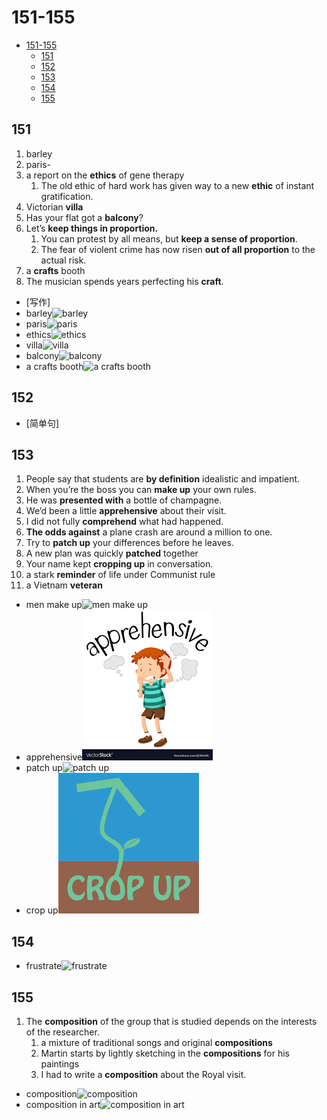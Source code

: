 # 151-155

- [151-155](#151-155)
  - [151](#151)
  - [152](#152)
  - [153](#153)
  - [154](#154)
  - [155](#155)

## 151

1. barley
2. paris-
3. a report on the **ethics** of gene therapy
   1. The old ethic of hard work has given way to a new **ethic** of instant gratification.
4. Victorian **villa**
5. Has your flat got a **balcony**?
6. Let’s **keep things in proportion.**
   1. You can protest by all means, but **keep a sense of proportion**.
   2. The fear of violent crime has now risen **out of all proportion** to the actual risk.
7. a **crafts** booth
8. The musician spends years perfecting his **craft**.

- [写作]
- barley![barley](https://cdn.britannica.com/31/75931-050-FED41F1F/Barley.jpg)
- paris![paris](https://images.adsttc.com/media/images/5d44/14fa/284d/d1fd/3a00/003d/large_jpg/eiffel-tower-in-paris-151-medium.jpg?1564742900)
- ethics![ethics](https://theodi.org/wp-content/uploads/2019/09/AdobeStock_34333839-640x427.jpeg)
- villa![villa](https://encrypted-tbn0.gstatic.com/images?q=tbn:ANd9GcQe47NK22OUrV6HXbbTxAb_RyB2OZyg-cor0dO-ZqPbtnXtKdoHfioE8rZr3BfzJUURX88&usqp=CAU)
- balcony![balcony](https://assets.architecturaldigest.in/photos/62e1222e9e358822d96a421b/master/pass/5%20balcony%20design%20ideas%20to%20create%20a%20cozy%20outdoor%20space%20during%20the%20monsoon.jpg)
- a crafts booth![a crafts booth](https://blog.creativelive.com/wp-content/uploads/2015/12/Pistachio-Press.jpg)

## 152

- [简单句]

## 153

1. People say that students are **by definition** idealistic and impatient.
2. When you’re the boss you can **make up** your own rules.
3. He was **presented with** a bottle of champagne.
4. We’d been a little **apprehensive** about their visit.
5. I did not fully **comprehend** what had happened.
6. **The odds against** a plane crash are around a million to one.
7. Try to **patch up** your differences before he leaves.
8. A new plan was quickly **patched** together
9. Your name kept **cropping up** in conversation.
10. a stark **reminder** of life under Communist rule
11. a Vietnam **veteran**

- men make up![men make up](https://assets.vogue.com/photos/6127d59a5ec5b91286cc4ddc/master/w_2560%2Cc_limit/00_story.jpg)
- apprehensive![20221029204553](https://raw.githubusercontent.com/Logible/Image/main/note_image/20221029204553.png)
- patch up![patch up](https://www.boldsky.com/img/2011/09/08-patchup-080911.jpg)
- crop up![20221029204907](https://raw.githubusercontent.com/Logible/Image/main/note_image/20221029204907.png)

## 154

- frustrate![frustrate](https://dxuoddg10rgxw.cloudfront.net/wp-content/uploads/2012/07/17023121/Frustrate.jpg)

## 155

1. The **composition** of the group that is studied depends on the interests of the researcher.
   1. a mixture of traditional songs and original **compositions**
   2. Martin starts by lightly sketching in the **compositions** for his paintings
   3. I had to write a **composition** about the Royal visit.

- composition![composition](https://contenthub-static.grammarly.com/blog/wp-content/uploads/2022/08/bmd-3396.png)
- composition in art![composition in art](https://thevirtualinstructor.com/blog/wp-content/uploads/2018/10/composition-in-art-newsletter.jpg)
